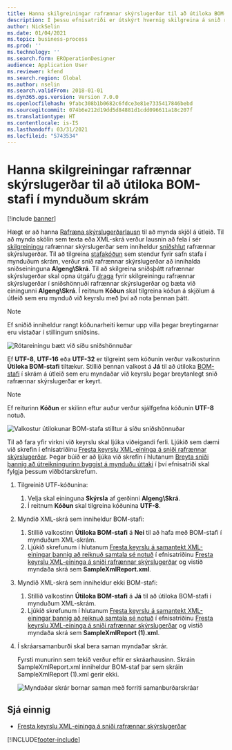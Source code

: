 ```yaml
---
title: Hanna skilgreiningar rafrænnar skýrslugerðar til að útiloka BOM-stafi í mynduðum skrám
description: Í þessu efnisatriði er útskýrt hvernig skilgreina á snið rafrænnar skýrslugerðar til að búa til skýrslur sem útiloka BOM-stafi.
author: NickSelin
ms.date: 01/04/2021
ms.topic: business-process
ms.prod: ''
ms.technology: ''
ms.search.form: EROperationDesigner
audience: Application User
ms.reviewer: kfend
ms.search.region: Global
ms.author: nselin
ms.search.validFrom: 2018-01-01
ms.dyn365.ops.version: Version 7.0.0
ms.openlocfilehash: 9fabc308b1b0682c6fdce3e81e7335417846bebd
ms.sourcegitcommit: 074b6e212d19dd5d84881d1cdd096611a18c207f
ms.translationtype: HT
ms.contentlocale: is-IS
ms.lasthandoff: 03/31/2021
ms.locfileid: "5743534"
---
```

# <a name="design-er-configurations-to-suppress-bom-characters-in-generated-files"></a>Hanna skilgreiningar rafrænnar skýrslugerðar til að útiloka BOM-stafi í mynduðum skrám

[!include [banner](../includes/banner.md)]

Hægt er að hanna [Rafræna skýrslugerðar](general-electronic-reporting.md)[lausn](er-quick-start1-new-solution.md) til að mynda skjöl á útleið. Til að mynda skölin sem texta eða XML-skrá verður lausnin að fela í sér [skilgreiningu](general-electronic-reporting.md#Configuration) rafrænnar skýrslugerðar sem inniheldur [sniðshlut](general-electronic-reporting.md#FormatComponentOutbound) rafrænnar skýrslugerðar. Til að tilgreina [stafakóðun](https://docs.microsoft.com/windows/win32/intl/character-sets) sem stendur fyrir safn stafa í mynduðum skrám, verður snið rafrænnar skýrslugerðar að innihalda sniðseininguna **Algeng\\Skrá**. Til að skilgreina sniðsþátt rafrænnar skýrslugerðar skal opna útgáfu [draga](general-electronic-reporting.md#component-versioning) fyrir skilgreiningu rafrænnar skýrslugerðar í sniðshönnuði rafrænnar skýrslugerðar og bæta við einingunni **Algeng\\Skrá**. Í reitnum **Kóðun** skal tilgreina kóðun á skjölum á útleið sem eru mynduð við keyrslu með því að nota þennan þátt.

> [!NOTE]
> Ef sniðið inniheldur rangt kóðunarheiti kemur upp villa þegar breytingarnar eru vistaðar í stillingum sniðsins.

![Rótareiningu bætt við síðu sniðshönnuðar](./media/er-suppress-bom-characters-image1.gif)

Ef **UTF-8**, **UTF-16** eða **UTF-32** er tilgreint sem kóðunin verður valkosturinn **Útiloka BOM-stafi** tiltækur. Stillið þennan valkost á **Já** til að útiloka [BOM-stafi](https://docs.microsoft.com/globalization/encoding/byte-order-mark) í skrám á útleið sem eru myndaðar við keyrslu þegar breytanlegt snið rafrænnar skýrslugerðar er keyrt.

> [!NOTE]
> Ef reiturinn **Kóðun** er skilinn eftur auður verður sjálfgefna kóðunin **UTF-8** notuð.

![Valkostur útilokunar BOM-stafa stilltur á síðu sniðshönnuðar](./media/er-suppress-bom-characters-image2.gif)

Til að fara yfir virkni við keyrslu skal ljúka viðeigandi ferli. Ljúkið sem dæmi við skrefin í efnisatriðinu [Fresta keyrslu XML-eininga á sniði rafrænnar skýrslugerðar](er-defer-xml-element.md). Þegar búið er að ljúka við skrefin í hlutanum [Breyta sniði þannig að útreikningurinn byggist á mynduðu úttaki](er-defer-xml-element.md#modify-the-format-so-that-the-calculation-is-based-on-generated-output) í því efnisatriði skal fylgja þessum viðbótarskrefum.

1. Tilgreinið UTF-kóðunina:

    1. Velja skal eininguna **Skýrsla** af gerðinni **Algeng\\Skrá**.
    2. Í reitnum **Kóðun** skal tilgreina kóðunina **UTF-8**.

2. Myndið XML-skrá sem inniheldur BOM-stafi:

    1. Stillið valkostinn **Útiloka BOM-stafi** á **Nei** til að hafa með BOM-stafi í mynduðum XML-skrám.
    2. Ljúkið skrefunum í hlutanum [Fresta keyrslu á samantekt XML-einingar þannig að reiknuð samtala sé notuð](er-defer-xml-element.md#defer-the-execution-of-the-summary-xml-element-so-that-the-calculated-total-is-used) í efnisatriðinu [Fresta keyrslu XML-eininga á sniði rafrænnar skýrslugerðar](er-defer-xml-element.md) og vistið myndaða skrá sem **SampleXmlReport.xml**.

3. Myndið XML-skrá sem inniheldur ekki BOM-stafi:

    1. Stillið valkostinn **Útiloka BOM-stafi** á **Já** til að útiloka BOM-stafi í mynduðum XML-skrám.
    2. Ljúkið skrefunum í hlutanum [Fresta keyrslu á samantekt XML-einingar þannig að reiknuð samtala sé notuð](er-defer-xml-element.md#defer-the-execution-of-the-summary-xml-element-so-that-the-calculated-total-is-used) í efnisatriðinu [Fresta keyrslu XML-eininga á sniði rafrænnar skýrslugerðar](er-defer-xml-element.md) og vistið myndaða skrá sem **SampleXmlReport (1).xml**.

4. Í skráarsamanburði skal bera saman myndaðar skrár.

    Fyrsti munurinn sem tekið verður eftir er skráarhausinn. Skráin SampleXmlReport.xml inniheldur BOM-staf þar sem skráin SampleXmlReport (1).xml gerir ekki.

    ![Myndaðar skrár bornar saman með forriti samanburðarskráar](./media/er-suppress-bom-characters-image3.png)

## <a name="see-also"></a>Sjá einnig

- [Fresta keyrslu XML-eininga á sniði rafrænnar skýrslugerðar](er-defer-xml-element.md)


[!INCLUDE[footer-include](../../../includes/footer-banner.md)]